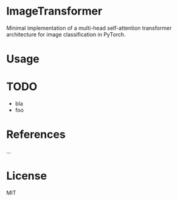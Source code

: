 # ImageTransformer

Minimal implementation of a multi-head self-attention transformer architecture for image classification in PyTorch.


# Usage


# TODO

- bla
- foo


# References

...


# License

MIT